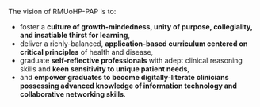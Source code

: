 The vision of RMUoHP-PAP is to:

- foster a **culture of growth-mindedness, unity of purpose, collegiality, and insatiable thirst for learning**, 
- deliver a richly-balanced, **application-based curriculum centered on critical principles** of health and disease,
- graduate **self-reflective professionals** with adept clinical reasoning skills and **keen sensitivity to unique patient needs**,
- and **empower graduates to become digitally-literate clinicians possessing advanced knowledge of information technology and collaborative networking skills**.